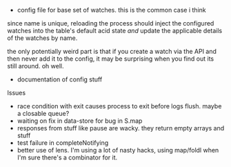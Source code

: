 * config file for base set of watches. this is the common case i think

since name is unique, reloading the process should inject the configured
watches into the table's default acid state *and* update the applicable details
of the watches by name.

the only potentially weird part is that if you create a watch via the API and
then never add it to the config, it may be surprising when you find out its
still around. oh well.

* documentation of config stuff

Issues
* race condition with exit causes process to exit before logs flush. maybe a
  closable queue?
* waiting on fix in data-store for bug in S.map
* responses from stuff like pause are wacky. they return empty arrays and stuff
* test failure in completeNotifying
* better use of lens. I'm using a lot of nasty hacks, using map/foldl when I'm
  sure there's a combinator for it.
